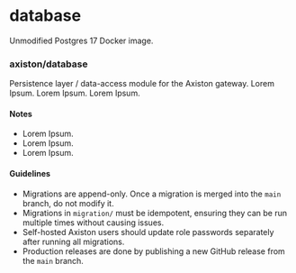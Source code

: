 # database
Unmodified Postgres 17 Docker image.


### axiston/database

Persistence layer / data-access module for the Axiston gateway. Lorem Ipsum.
Lorem Ipsum. Lorem Ipsum.

#### Notes

- Lorem Ipsum.
- Lorem Ipsum.
- Lorem Ipsum.

#### Guidelines

- Migrations are append-only. Once a migration is merged into the `main` branch,
  do not modify it.
- Migrations in `migration/` must be idempotent, ensuring they can be run
  multiple times without causing issues.
- Self-hosted Axiston users should update role passwords separately after
  running all migrations.
- Production releases are done by publishing a new GitHub release from the
  `main` branch.
